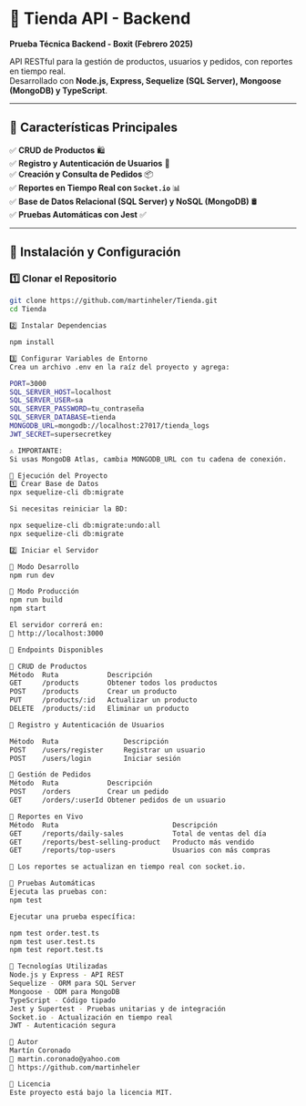 # 🛒 Tienda API - Backend
**Prueba Técnica Backend - Boxit (Febrero 2025)**

API RESTful para la gestión de productos, usuarios y pedidos, con reportes en tiempo real.  
Desarrollado con **Node.js, Express, Sequelize (SQL Server), Mongoose (MongoDB) y TypeScript**.

---

## 📌 Características Principales
✅ **CRUD de Productos** 🛍  
✅ **Registro y Autenticación de Usuarios** 🔑  
✅ **Creación y Consulta de Pedidos** 📦  
✅ **Reportes en Tiempo Real con `Socket.io`** 📊  
✅ **Base de Datos Relacional (SQL Server) y NoSQL (MongoDB)** 🛢  
✅ **Pruebas Automáticas con Jest** ✅  

---

## 🔹 **Instalación y Configuración**
### **1️⃣ Clonar el Repositorio**
```sh
git clone https://github.com/martinheler/Tienda.git
cd Tienda

2️⃣ Instalar Dependencias

npm install

3️⃣ Configurar Variables de Entorno
Crea un archivo .env en la raíz del proyecto y agrega:

PORT=3000
SQL_SERVER_HOST=localhost
SQL_SERVER_USER=sa
SQL_SERVER_PASSWORD=tu_contraseña
SQL_SERVER_DATABASE=tienda
MONGODB_URL=mongodb://localhost:27017/tienda_logs
JWT_SECRET=supersecretkey

⚠ IMPORTANTE:
Si usas MongoDB Atlas, cambia MONGODB_URL con tu cadena de conexión.

🔹 Ejecución del Proyecto
1️⃣ Crear Base de Datos
npx sequelize-cli db:migrate

Si necesitas reiniciar la BD:

npx sequelize-cli db:migrate:undo:all
npx sequelize-cli db:migrate

2️⃣ Iniciar el Servidor

🔹 Modo Desarrollo
npm run dev

🔹 Modo Producción
npm run build
npm start

El servidor correrá en:
📍 http://localhost:3000

🔹 Endpoints Disponibles

📌 CRUD de Productos
Método	Ruta	        Descripción
GET	    /products	    Obtener todos los productos
POST	/products	    Crear un producto
PUT	    /products/:id	Actualizar un producto
DELETE	/products/:id	Eliminar un producto

📌 Registro y Autenticación de Usuarios

Método	Ruta	            Descripción
POST	/users/register	    Registrar un usuario
POST	/users/login	    Iniciar sesión

📌 Gestión de Pedidos
Método	Ruta	        Descripción
POST	/orders	        Crear un pedido
GET	    /orders/:userId	Obtener pedidos de un usuario

📌 Reportes en Vivo
Método	Ruta	                        Descripción
GET	    /reports/daily-sales	        Total de ventas del día
GET	    /reports/best-selling-product	Producto más vendido
GET	    /reports/top-users	            Usuarios con más compras

📌 Los reportes se actualizan en tiempo real con socket.io.

🔹 Pruebas Automáticas
Ejecuta las pruebas con:
npm test

Ejecutar una prueba específica:

npm test order.test.ts
npm test user.test.ts
npm test report.test.ts

🔹 Tecnologías Utilizadas
Node.js y Express - API REST
Sequelize - ORM para SQL Server
Mongoose - ODM para MongoDB
TypeScript - Código tipado
Jest y Supertest - Pruebas unitarias y de integración
Socket.io - Actualización en tiempo real
JWT - Autenticación segura

🚀 Autor
Martín Coronado
📧 martin.coronado@yahoo.com
🔗 https://github.com/martinheler

📌 Licencia
Este proyecto está bajo la licencia MIT.

